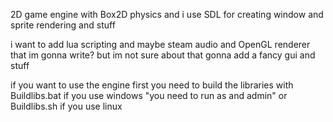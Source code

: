 2D game engine with Box2D physics and i use SDL for creating window and sprite rendering and stuff

i want to add lua scripting and maybe steam audio and OpenGL renderer that im gonna write? but im not sure about that gonna add a fancy gui and stuff

if you want to use the engine first you need to build the libraries with Buildlibs.bat if you use windows "you need to run as and admin" or Buildlibs.sh if you use linux